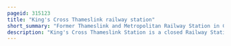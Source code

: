 ```yaml
---
pageid: 315123
title: "King's Cross Thameslink railway station"
short_summary: "Former Thameslink and Metropolitan Railway Station in Central London"
description: "King's Cross Thameslink Station is a closed Railway Station in central London england. It is situated on Pentonville Road around 250 Metres east of king's Cross Mainline Station. At the Time of Closure in 2007 it was served by Thameslink Trains and managed by first Capital Connect. Services were moved to a new Station under St Pancras."
---
```

